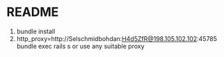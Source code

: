 # README

1. bundle install
2. http_proxy=http://Selschmidbohdan:H4d5ZfR@198.105.102.102:45785 bundle exec rails s or use any suitable proxy
